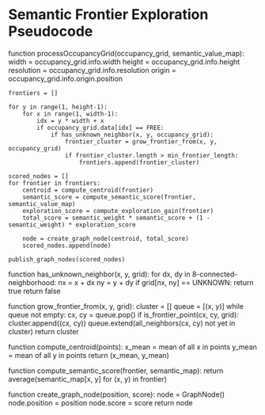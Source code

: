 # Semantic Frontier Exploration Pseudocode

function processOccupancyGrid(occupancy_grid, semantic_value_map):
    width = occupancy_grid.info.width
    height = occupancy_grid.info.height
    resolution = occupancy_grid.info.resolution
    origin = occupancy_grid.info.origin.position

    frontiers = []

    for y in range(1, height-1):
        for x in range(1, width-1):
            idx = y * width + x
            if occupancy_grid.data[idx] == FREE:
                if has_unknown_neighbor(x, y, occupancy_grid):
                    frontier_cluster = grow_frontier_from(x, y, occupancy_grid)
                    if frontier_cluster.length > min_frontier_length:
                        frontiers.append(frontier_cluster)

    scored_nodes = []
    for frontier in frontiers:
        centroid = compute_centroid(frontier)
        semantic_score = compute_semantic_score(frontier, semantic_value_map)
        exploration_score = compute_exploration_gain(frontier)
        total_score = semantic_weight * semantic_score + (1 - semantic_weight) * exploration_score
        
        node = create_graph_node(centroid, total_score)
        scored_nodes.append(node)

    publish_graph_nodes(scored_nodes)

function has_unknown_neighbor(x, y, grid):
    for dx, dy in 8-connected-neighborhood:
        nx = x + dx
        ny = y + dy
        if grid[nx, ny] == UNKNOWN:
            return true
    return false

function grow_frontier_from(x, y, grid):
    cluster = []
    queue = [(x, y)]
    while queue not empty:
        cx, cy = queue.pop()
        if is_frontier_point(cx, cy, grid):
            cluster.append((cx, cy))
            queue.extend(all_neighbors(cx, cy) not yet in cluster)
    return cluster

function compute_centroid(points):
    x_mean = mean of all x in points
    y_mean = mean of all y in points
    return (x_mean, y_mean)

function compute_semantic_score(frontier, semantic_map):
    return average(semantic_map[x, y] for (x, y) in frontier)

function create_graph_node(position, score):
    node = GraphNode()
    node.position = position
    node.score = score
    return node

